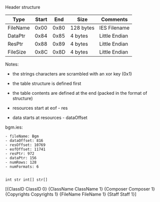 Header structure

| Type        | Start | End  | Size      | Comments
| ----------- | ----- | ---- | --------- | -------------------------------- |
| FileName    | 0x00  | 0x80 | 128 bytes | IES Filename                     |
| DataPtr     | 0x84  | 0x85 | 4 bytes   | Little Endian                    | 
| ResPtr      | 0x88  | 0x89 | 4 bytes   | Little Endian                    |
| FileSize    | 0x8C  | 0x8D | 4 bytes   | Little Endian                    |


Notes:

* the strings characters are scrambled with an xor key (0x1)  
* the table structure is defined first  
* the table contents are defined at the end (packed in the format of structure)  

* resources start at eof - res  
* data starts at resources - dataOffset  

bgm.ies:  

    - fileName: Bgm 
    - dataOffset: 816 
    - resOffset: 10769 
    - eofOffset: 11741 
    - resPtr: 972 
    - dataPtr: 156 
    - numRows: 128
    - numFormats: 6


    int str int[] str[]

[{ClassID ClassID 0} {ClassName ClassName 1} {Composer Composer 1} {Copyrights Copyrights 1} {FileName FileName 1} {Staff Staff 1}]